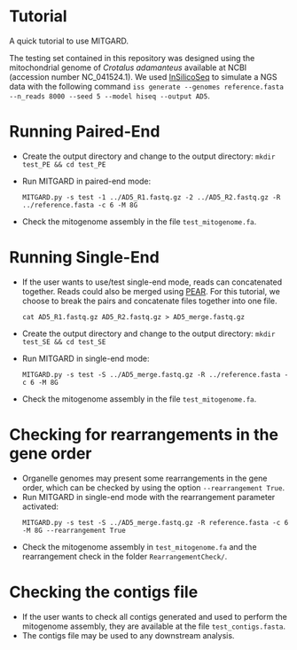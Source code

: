 Tutorial
========

A quick tutorial to use MITGARD.

The testing set contained in this repository was designed using the mitochondrial genome of *Crotalus adamanteus* available at NCBI (accession number NC_041524.1).
We used [InSilicoSeq](https://github.com/HadrienG/InSilicoSeq) to simulate a NGS data with the following command `iss generate --genomes reference.fasta --n_reads 8000 --seed 5 --model hiseq --output AD5`.

Running Paired-End
==================
- Create the output directory and change to the output directory: `mkdir test_PE && cd test_PE`

- Run MITGARD in paired-end mode:
  ```
  MITGARD.py -s test -1 ../AD5_R1.fastq.gz -2 ../AD5_R2.fastq.gz -R ../reference.fasta -c 6 -M 8G
  ```

- Check the mitogenome assembly in the file ```test_mitogenome.fa```.

Running Single-End
==================
- If the user wants to use/test single-end mode, reads can concatenated together. Reads could also be merged using [PEAR](https://cme.h-its.org/exelixis/web/software/pear/). For this tutorial, we choose to break the pairs and concatenate files together into one file.
    ```
    cat AD5_R1.fastq.gz AD5_R2.fastq.gz > AD5_merge.fastq.gz
    ```

- Create the output directory and change to the output directory: `mkdir test_SE && cd test_SE`

- Run MITGARD in single-end mode:
  ```
  MITGARD.py -s test -S ../AD5_merge.fastq.gz -R ../reference.fasta -c 6 -M 8G
  ```

- Check the mitogenome assembly in the file ```test_mitogenome.fa```.

Checking for rearrangements in the gene order
=============================================

- Organelle genomes may present some rearrangements in the gene order, which can be checked by using the option ```--rearrangement True```.
- Run MITGARD in single-end mode with the rearrangement parameter activated:
  ```
  MITGARD.py -s test -S ../AD5_merge.fastq.gz -R reference.fasta -c 6 -M 8G --rearrangement True
  ```
- Check the mitogenome assembly in ```test_mitogenome.fa``` and the rearrangement check in the folder ```RearrangementCheck/```.

Checking the contigs file
=========================

- If the user wants to check all contigs generated and used to perform the mitogenome assembly, they are available at the file ```test_contigs.fasta```.
- The contigs file may be used to any downstream analysis.
